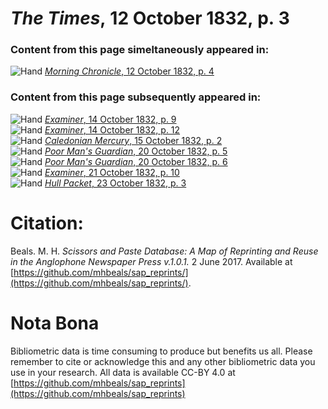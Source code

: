 # *The Times*, 12 October 1832, p. 3  
  
### Content from this page simeltaneously appeared in:  
![Hand](http://scissorsandpaste.net/wp-content/uploads/2017/06/smallhandpointer.png) [*Morning Chronicle*, 12 October 1832, p. 4](https://mhbeals.github.io/sap_html/Morning-Chronicle/Morning-Chronicle-12-October-1832-p-4)  
  
### Content from this page subsequently appeared in:  
![Hand](http://scissorsandpaste.net/wp-content/uploads/2017/06/smallhandpointer.png) [*Examiner*, 14 October 1832, p. 9](https://mhbeals.github.io/sap_html/Examiner/Examiner-14-October-1832-p-9)  
![Hand](http://scissorsandpaste.net/wp-content/uploads/2017/06/smallhandpointer.png) [*Examiner*, 14 October 1832, p. 12](https://mhbeals.github.io/sap_html/Examiner/Examiner-14-October-1832-p-12)  
![Hand](http://scissorsandpaste.net/wp-content/uploads/2017/06/smallhandpointer.png) [*Caledonian Mercury*, 15 October 1832, p. 2](https://mhbeals.github.io/sap_html/Caledonian-Mercury/Caledonian-Mercury-15-October-1832-p-2)  
![Hand](http://scissorsandpaste.net/wp-content/uploads/2017/06/smallhandpointer.png) [*Poor Man's Guardian*, 20 October 1832, p. 5](https://mhbeals.github.io/sap_html/Poor-Man's-Guardian/Poor-Man's-Guardian-20-October-1832-p-5)  
![Hand](http://scissorsandpaste.net/wp-content/uploads/2017/06/smallhandpointer.png) [*Poor Man's Guardian*, 20 October 1832, p. 6](https://mhbeals.github.io/sap_html/Poor-Man's-Guardian/Poor-Man's-Guardian-20-October-1832-p-6)  
![Hand](http://scissorsandpaste.net/wp-content/uploads/2017/06/smallhandpointer.png) [*Examiner*, 21 October 1832, p. 10](https://mhbeals.github.io/sap_html/Examiner/Examiner-21-October-1832-p-10)  
![Hand](http://scissorsandpaste.net/wp-content/uploads/2017/06/smallhandpointer.png) [*Hull Packet*, 23 October 1832, p. 3](https://mhbeals.github.io/sap_html/Hull-Packet/Hull-Packet-23-October-1832-p-3)  


# Citation: 

Beals. M. H. *Scissors and Paste Database: A Map of Reprinting and Reuse in the Anglophone Newspaper Press v.1.0.1.* 2 June 2017. Available at [https://github.com/mhbeals/sap_reprints/](https://github.com/mhbeals/sap_reprints/). 

# Nota Bona

Bibliometric data is time consuming to produce but benefits us all. Please remember to cite or acknowledge this and any other bibliometric data you use in your research. All data is available CC-BY 4.0 at [https://github.com/mhbeals/sap_reprints](https://github.com/mhbeals/sap_reprints)